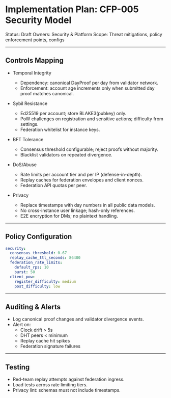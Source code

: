 # Implementation Plan: CFP-005 Security Model

Status: Draft
Owners: Security & Platform
Scope: Threat mitigations, policy enforcement points, configs

---

## Controls Mapping

- Temporal Integrity
  - Dependency: canonical DayProof per day from validator network.
  - Enforcement: account age increments only when submitted day proof matches canonical.

- Sybil Resistance
  - Ed25519 per account; store BLAKE3(pubkey) only.
  - PoW challenges on registration and sensitive actions; difficulty from settings.
  - Federation whitelist for instance keys.

- BFT Tolerance
  - Consensus threshold configurable; reject proofs without majority.
  - Blacklist validators on repeated divergence.

- DoS/Abuse
  - Rate limits per account tier and per IP (defense-in-depth).
  - Replay caches for federation envelopes and client nonces.
  - Federation API quotas per peer.

- Privacy
  - Replace timestamps with day numbers in all public data models.
  - No cross-instance user linkage; hash-only references.
  - E2E encryption for DMs; no plaintext handling.

---

## Policy Configuration
```yaml
security:
  consensus_threshold: 0.67
  replay_cache_ttl_seconds: 86400
  federation_rate_limits:
    default_rps: 10
    burst: 50
  client_pow:
    register_difficulty: medium
    post_difficulty: low
```

---

## Auditing & Alerts
- Log canonical proof changes and validator divergence events.
- Alert on:
  - Clock drift > 5s
  - DHT peers < minimum
  - Replay cache hit spikes
  - Federation signature failures

---

## Testing
- Red-team replay attempts against federation ingress.
- Load tests across rate limiting tiers.
- Privacy lint: schemas must not include timestamps.

